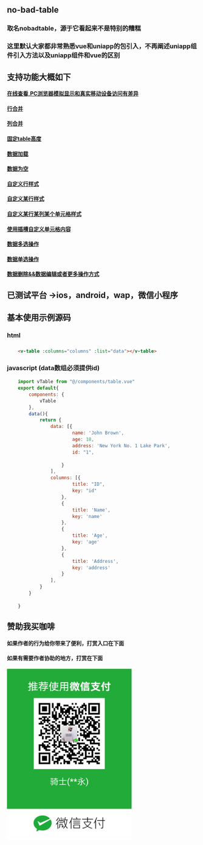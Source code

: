 ## no-bad-table
### 取名nobadtable，源于它看起来不是特别的糟糕
### 这里默认大家都非常熟悉vue和uniapp的包引入，不再阐述uniapp组件引入方法以及uniapp组件和vue的区别
## 支持功能大概如下  
#### [在线查看,PC浏览器模拟显示和真实移动设备访问有差异](https://mtttm.github.io/async-validator-uniapp/#/pages/noBadTable/tableDemo)
####  [行合并](https://github.com/MTTTM/uniapp-elemnt-table/blob/master/components/example/rowSpan.vue)
####  [列合并](https://github.com/MTTTM/uniapp-elemnt-table/blob/master/components/example/celSpan.vue)
####  [固定table高度](https://github.com/MTTTM/uniapp-elemnt-table/blob/master/components/example/fixedHeight.vue)
####  [数据加载](https://github.com/MTTTM/uniapp-elemnt-table/blob/master/components/example/loadingTable.vue)
####  [数据为空](https://github.com/MTTTM/uniapp-elemnt-table/blob/master/components/example/emptyRow.vue)
####  [自定义行样式](https://github.com/MTTTM/uniapp-elemnt-table/blob/master/components/example/customRowStyle.vue)
####  [自定义某行样式](https://github.com/MTTTM/uniapp-elemnt-table/blob/master/components/example/customRowStyleSecond.vue)
####  [自定义某行某列某个单元格样式](https://github.com/MTTTM/uniapp-elemnt-table/blob/master/components/example/customCel.vue)
####  [使用插槽自定义单元格内容](https://github.com/MTTTM/uniapp-elemnt-table/blob/master/components/example/customCelContent.vue)
####  [数据多选操作](https://github.com/MTTTM/uniapp-elemnt-table/blob/master/components/example/mulitCheckbox.vue)
####  [数据单选操作](https://github.com/MTTTM/uniapp-elemnt-table/blob/master/components/example/singleSelected.vue)
####  [数据删除&&数据编辑或者更多操作方式](https://github.com/MTTTM/uniapp-elemnt-table/blob/master/components/example/ediData.vue)


## 已测试平台 ->ios，android，wap，微信小程序
## 基本使用示例源码

### html
### 
```html
    <v-table :columns="columns" :list="data"></v-table>
```

### javascript (data数组必须提供id)

```javascript
	import vTable from "@/components/table.vue"
	export default{
		components: {
			vTable
		},
		data(){
			return {
				data: [{
						name: 'John Brown',
						age: 18,
						address: 'New York No. 1 Lake Park',
						id: "1",
						
					}
				],
				columns: [{
						title: "ID",
						key: "id"
					},
					{
						title: 'Name',
						key: 'name'
					},
					{
						title: 'Age',
						key: 'age'
					},
					{
						title: 'Address',
						key: 'address'
					}
				],
			}
		}
		
	}
```

## 赞助我买咖啡

#### 如果作者的行为给你带来了便利，打赏入口在下面
#### 如果有需要作者协助的地方，打赏在下面
 
<img src="./qishi.jpg" width="328" hegiht="613" alt="O(∩_∩)O哈哈~" />
